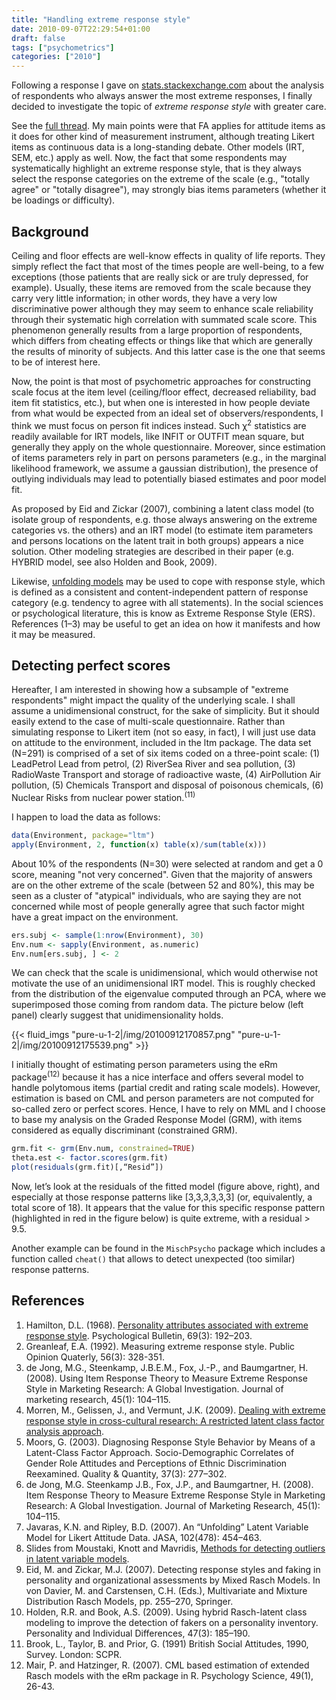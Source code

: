 ```yaml
---
title: "Handling extreme response style"
date: 2010-09-07T22:29:54+01:00
draft: false
tags: ["psychometrics"]
categories: ["2010"]
---
```


Following a response I gave on [stats.stackexchange.com](http://stats.stackexchange.com/) about the analysis of respondents who always answer the most extreme responses, I finally decided to investigate the topic of *extreme response style* with greater care.

See the [full thread](http://stats.stackexchange.com/questions/2374/likert-scales-analysis). My main points were that FA applies for attitude items as it does for other kind of measurement instrument, although treating Likert items as continuous data is a long-standing debate. Other models (IRT, SEM, etc.) apply as well. Now, the fact that some respondents may systematically highlight an extreme response style, that is they always select the response categories on the extreme of the scale (e.g., "totally agree" or "totally disagree"), may strongly bias items parameters (whether it be loadings or difficulty).

## Background

Ceiling and floor effects are well-know effects in quality of life reports. They simply reflect the fact that most of the times people are well-being, to a few exceptions (those patients that are really sick or are truly depressed, for example). Usually, these items are removed from the scale because they carry very little information; in other words, they have a very low discriminative power although they may seem to enhance scale reliability through their systematic high correlation with summated scale score. This phenomenon generally results from a large proportion of respondents, which differs from cheating effects or things like that which are generally the results of minority of subjects. And this latter case is the one that seems to be of interest here.

Now, the point is that most of psychometric approaches for constructing scale focus at the item level (ceiling/floor effect, decreased reliability, bad item fit statistics, etc.), but when one is interested in how people deviate from what would be expected from an ideal set of observers/respondents, I think we must focus on person fit indices instead. Such χ<sup>2</sup> statistics are readily available for IRT models, like INFIT or OUTFIT mean square, but generally they apply on the whole questionnaire. Moreover, since estimation of items parameters rely in part on persons parameters (e.g., in the marginal likelihood framework, we assume a gaussian distribution), the presence of outlying individuals may lead to potentially biased estimates and poor model fit.

As proposed by Eid and Zickar (2007), combining a latent class model (to isolate group of respondents, e.g. those always answering on the extreme categories vs. the others) and an IRT model (to estimate item parameters and persons locations on the latent trait in both groups) appears a nice solution. Other modeling strategies are described in their paper (e.g. HYBRID model, see also Holden and Book, 2009).

Likewise, [unfolding models](http://www.psychology.gatech.edu/unfolding/publications.html) may be used to cope with response style, which is defined as a consistent and content-independent pattern of response category (e.g. tendency to agree with all statements). In the social sciences or psychological literature, this is know as Extreme Response Style (ERS). References (1–3) may be useful to get an idea on how it manifests and how it may be measured.

## Detecting perfect scores

Hereafter, I am interested in showing how a subsample of "extreme respondents" might impact the quality of the underlying scale. I shall assume a unidimensional construct, for the sake of simplicity. But it should easily extend to the case of multi-scale questionnaire. Rather than simulating response to Likert item (not so easy, in fact), I will just use data on attitude to the environment, included in the ltm package. The data set (N=291) is comprised of a set of six items coded on a three-point scale: (1) LeadPetrol Lead from petrol, (2) RiverSea River and sea pollution, (3) RadioWaste Transport and storage of radioactive waste, (4) AirPollution Air pollution, (5) Chemicals Transport and disposal of poisonous chemicals, (6) Nuclear Risks from nuclear power station.<sup>(11)</sup>

I happen to load the data as follows:

```r
data(Environment, package="ltm")
apply(Environment, 2, function(x) table(x)/sum(table(x)))
```

About 10% of the respondents (N=30) were selected at random and get a 0 score, meaning "not very concerned". Given that the majority of answers are on the other extreme of the scale (between 52 and 80%), this may be seen as a cluster of "atypical" individuals, who are saying they are not concerned while most of people generally agree that such factor might have a great impact on the environment.

```r
ers.subj <- sample(1:nrow(Environment), 30)
Env.num <- sapply(Environment, as.numeric)
Env.num[ers.subj, ] <- 2
```

We can check that the scale is unidimensional, which would otherwise not motivate the use of an unidimensional IRT model. This is roughly checked from the distribution of the eigenvalue computed through an PCA, where we superimposed those coming from random data. The picture below (left panel) clearly suggest that unidimensionality holds.

{{< fluid_imgs
  "pure-u-1-2|/img/20100912170857.png"
  "pure-u-1-2|/img/20100912175539.png" >}}

I initially thought of estimating person parameters using the eRm package<sup>(12)</sup> because it has a nice interface and offers several model to handle polytomous items (partial credit and rating scale models). However, estimation is based on CML and person parameters are not computed for so-called zero or perfect scores. Hence, I have to rely on MML and I choose to base my analysis on the Graded Response Model (GRM), with items considered as equally discriminant (constrained GRM).

```r
grm.fit <- grm(Env.num, constrained=TRUE)
theta.est <- factor.scores(grm.fit)
plot(residuals(grm.fit)[,“Resid”])
```

Now, let’s look at the residuals of the fitted model (figure above, right), and especially at those response patterns like [3,3,3,3,3,3] (or, equivalently, a total score of 18). It appears that the value for this specific response pattern (highlighted in red in the figure below) is quite extreme, with a residual > 9.5.

Another example can be found in the `MischPsycho` package which includes a function called `cheat()` that allows to detect unexpected (too similar) response patterns.

## References

1. Hamilton, D.L. (1968). [Personality attributes associated with extreme response style](http://www.psych.umn.edu/faculty/waller/classes/meas08/Readings/Hamilton1968.pdf). Psychological Bulletin, 69(3): 192–203.
2. Greanleaf, E.A. (1992). Measuring extreme response style. Public Opinion Quaterly, 56(3): 328-351.
3. de Jong, M.G., Steenkamp, J.B.E.M., Fox, J.-P., and Baumgartner, H. (2008). Using Item Response Theory to Measure Extreme Response Style in Marketing Research: A Global Investigation. Journal of marketing research, 45(1): 104–115.
4. Morren, M., Gelissen, J., and Vermunt, J.K. (2009). [Dealing with extreme response style in cross-cultural research: A restricted latent class factor analysis approach](http://spitswww.uvt.nl/~vermunt/morren2009.pdf).
5. Moors, G. (2003). Diagnosing Response Style Behavior by Means of a Latent-Class Factor Approach. Socio-Demographic Correlates of Gender Role Attitudes and Perceptions of Ethnic Discrimination Reexamined. Quality & Quantity, 37(3): 277–302.
6. de Jong, M.G. Steenkamp J.B., Fox, J.P., and Baumgartner, H. (2008). Item Response Theory to Measure Extreme Response Style in Marketing Research: A Global Investigation. Journal of Marketing Research, 45(1): 104–115.
7. Javaras, K.N. and Ripley, B.D. (2007). An “Unfolding” Latent Variable Model for Likert Attitude Data. JASA, 102(478): 454–463.
8. Slides from Moustaki, Knott and Mavridis, [Methods for detecting outliers in latent variable models](http://www.rcec.nl/Publicaties/Downloads%2025ste%20IRT%20workshop/Irini%20Moustaki.pdf).
9. Eid, M. and Zickar, M.J. (2007). Detecting response styles and faking in personality and organizational assessments by Mixed Rasch Models. In von Davier, M. and Carstensen, C.H. (Eds.), Multivariate and Mixture Distribution Rasch Models, pp. 255–270, Springer.
10. Holden, R.R. and Book, A.S. (2009). Using hybrid Rasch-latent class modeling to improve the detection of fakers on a personality inventory. Personality and Individual Differences, 47(3): 185–190.
11. Brook, L., Taylor, B. and Prior, G. (1991) British Social Attitudes, 1990, Survey. London: SCPR.
12. Mair, P. and Hatzinger, R. (2007). CML based estimation of extended Rasch models with the eRm package in R. Psychology Science, 49(1), 26-43.
